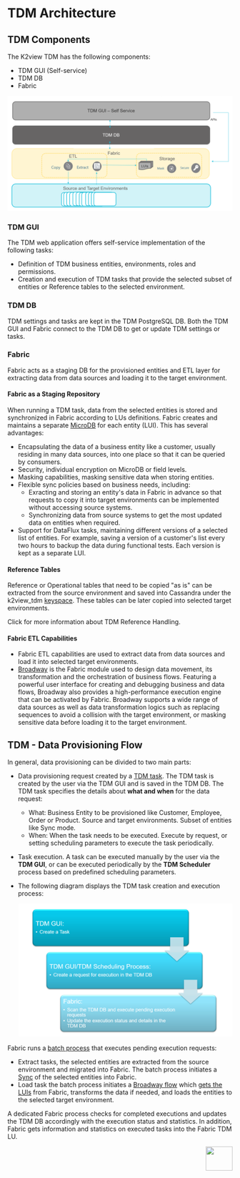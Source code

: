 # TDM Architecture

## TDM Components

The K2view TDM has the following components:

- TDM GUI (Self-service)
- TDM DB
- Fabric

![tdm_architecture](images/tdm_architecture.png)

### TDM GUI
The TDM web application offers self-service implementation of the following tasks:
- Definition of TDM business entities, environments, roles and permissions. 
- Creation and execution of TDM tasks that provide the selected subset of entities or Reference tables to the selected environment. 

### TDM DB

TDM settings and tasks are kept in the TDM PostgreSQL DB. Both the TDM GUI and Fabric connect to the TDM DB to get or update TDM settings or tasks.

### Fabric

Fabric acts as a staging DB for the provisioned entities and ETL layer for extracting data from data sources and loading it to the target environment.

#### Fabric as a Staging Repository

When running a TDM task, data from the selected entities is stored and synchronized in Fabric according to LUs definitions. Fabric creates and maintains a separate [MicroDB](/articles/01_fabric_overview/02_fabric_glossary.md#mdb--microdb) for each entity (LUI). This has several advantages:

-  Encapsulating the data of a business entity like a customer, usually residing in many data sources, into one place so that it can be queried by consumers. 
-  Security, individual encryption on MicroDB or field levels.
-  Masking capabilities, masking sensitive data when storing entities.
-  Flexible sync policies based on business needs, including:
   - Exracting and storing an entity's data in Fabric in advance so that requests to copy it into target environments can be implemented without accessing source systems. 
   - Synchronizing data from source systems to get the most updated data on entities when required.
  - Support for DataFlux tasks, maintaining different versions of a selected list of entities. For example, saving a version of a customer's list every two hours to backup the data during functional tests. Each version is kept as a separate LUI.

  #### Reference Tables

Reference or Operational tables that need to be copied "as is" can be extracted from the source environment and saved into Cassandra under the k2view_tdm [keyspace](/articles/02_fabric_architecture/06_cassandra_keyspaces_for_fabric.md). These tables can be later copied into selected target environments.

Click for more information about TDM Reference Handling.

#### Fabric ETL Capabilities

- Fabric ETL capabilities are used to extract data from data sources and load it into selected target environments. 
- [Broadway](/articles/19_Broadway/01_broadway_overview.md) is the Fabric module used to design data movement, its transformation and the orchestration of business flows. Featuring a powerful user interface for creating and debugging business and data flows, Broadway also provides a high-performance execution engine that can be activated by Fabric. Broadway supports a wide range of data sources as well as data transformation logics such as replacing sequences to avoid a collision with the target environment, or masking sensitive data before loading it to the target environment. 

## TDM  - Data Provisioning Flow

In general, data provisioning can be divided to two main parts:
-   Data provisioning request created by a [TDM task](/articles/101_test_data_management/02_tdm_glossary.md#task). The TDM task is created by the user via the TDM GUI and is saved in the TDM DB. The TDM task specifies the details about **what and when** for the data request: 
    - What: Business Entity to be provisioned like Customer, Employee, Order or Product. Source and target environments. Subset of entities like Sync mode.
    - When: When the task needs to be executed. Execute by request, or setting scheduling parameters to execute the task periodically.     
  - Task execution. A task can be executed manually by the user via the **TDM GUI**, or can be executed periodically by the **TDM Scheduler** process based on predefined scheduling parameters. 

- The following diagram displays the TDM task creation and execution process:

  ![tdm execution](images/tdm_execution_flow.png)

  

Fabric runs a [batch process](/articles/20_jobs_and_batch_services/11_batch_process_overview.md) that executes pending execution requests: 
-  Extract tasks, the selected entities are extracted from the source environment and migrated into Fabric. The batch process initiates a [Sync](/articles/14_sync_LU_instance/01_sync_LUI_overview.md) of the selected entities into Fabric. 
-  Load task  the batch process initiates a [Broadway flow](/articles/19_Broadway/02a_broadway_flow_overview.md) which [gets the LUIs](/articles/02_fabric_architecture/04_fabric_commands.md#get-lui-commands) from Fabric, transforms the data if needed, and loads the entities to the selected target environment.

A dedicated Fabric process checks for completed executions and updates the TDM DB accordingly with the execution status and statistics. In addition, Fabric gets information and statistics on executed tasks into the Fabric TDM LU.

  [<img align="right" width="60" height="54" src="/articles/images/Next.png">](02_tdm_database.md)
